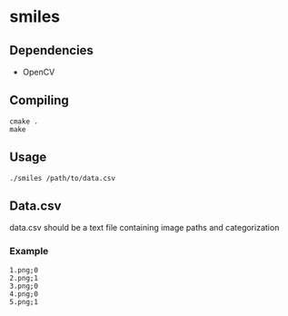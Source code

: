 # smiles

## Dependencies

* OpenCV

## Compiling

```
cmake .
make
```

## Usage

```
./smiles /path/to/data.csv
```

## Data.csv

data.csv should be a text file containing image paths and categorization

### Example

```
1.png;0
2.png;1
3.png;0
4.png;0
5.png;1
```
